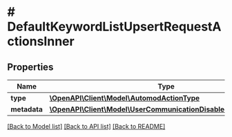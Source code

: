 # # DefaultKeywordListUpsertRequestActionsInner

## Properties

Name | Type | Description | Notes
------------ | ------------- | ------------- | -------------
**type** | [**\OpenAPI\Client\Model\AutomodActionType**](AutomodActionType.md) |  |
**metadata** | [**\OpenAPI\Client\Model\UserCommunicationDisabledActionMetadata**](UserCommunicationDisabledActionMetadata.md) |  |

[[Back to Model list]](../../README.md#models) [[Back to API list]](../../README.md#endpoints) [[Back to README]](../../README.md)
